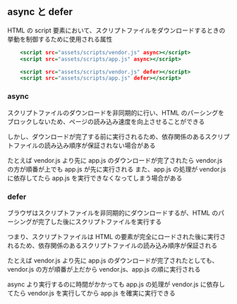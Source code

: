 ## async と defer

HTML の script 要素において、スクリプトファイルをダウンロードするときの挙動を制御するために使用される属性

```index.html
    <script src="assets/scripts/vendor.js" async></script>
    <script src="assets/scripts/app.js" async></script>
```

```index.html
    <script src="assets/scripts/vendor.js" defer></script>
    <script src="assets/scripts/app.js" defer></script>
```

### async

スクリプトファイルのダウンロードを非同期的に行い、HTML のパーシングをブロックしないため、ページの読み込み速度を向上させることができる

しかし、ダウンロードが完了する前に実行されるため、依存関係のあるスクリプトファイルの読み込み順序が保証されない場合がある

たとえば vendor.js より先に app.js のダウンロードが完了されたら vendor.js の方が順番が上でも app.js が先に実行される
また、app.js の処理が vendor.js に依存してたら app.js を実行できなくなってしまう場合がある

### defer

ブラウザはスクリプトファイルを非同期的にダウンロードするが、HTML のパーシングが完了した後にスクリプトファイルを実行する

つまり、スクリプトファイルは HTML の要素が完全にロードされた後に実行されるため、依存関係のあるスクリプトファイルの読み込み順序が保証される

たとえば vendor.js より先に app.js のダウンロードが完了されたとしても、vendor.js の方が順番が上だから vendor.js、app.js の順に実行される

async より実行するのに時間がかかっても app.js の処理が vendor.js に依存してたら vendor.js を実行してから app.js を確実に実行できる
